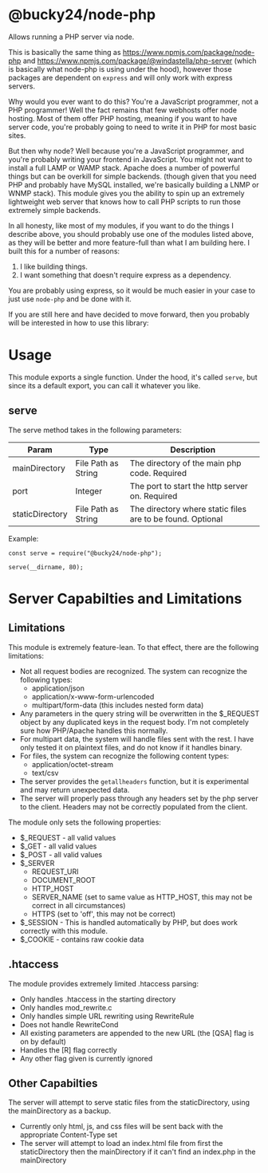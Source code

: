 # @bucky24/node-php
Allows running a PHP server via node.

This is basically the same thing as https://www.npmjs.com/package/node-php and https://www.npmjs.com/package/@windastella/php-server (which is basically what node-php is using under the hood), however those packages are dependent on `express` and will only work with express servers.

Why would you ever want to do this? You're a JavaScript programmer, not a PHP programmer! Well the fact remains that few webhosts offer node hosting. Most of them offer PHP hosting, meaning if you want to have server code, you're probably going to need to write it in PHP for most basic sites.

But then why node? Well because you're a JavaScript programmer, and you're probably writing your frontend in JavaScript. You might not want to install a full LAMP or WAMP stack. Apache does a number of powerful things but can be overkill for simple backends. (though given that you need PHP and probably have MySQL installed, we're basically building a LNMP or WNMP stack). This module gives you the ability to spin up an extremely lightweight web server that knows how to call PHP scripts to run those extremely simple backends.

In all honesty, like most of my modules, if you want to do the things I describe above, you should probably use one of the modules listed above, as they will be better and more feature-full than what I am building here. I built this for a number of reasons:

1) I like building things.
2) I want something that doesn't require express as a dependency.

You are probably using express, so it would be much easier in your case to just use `node-php` and be done with it.

If you are still here and have decided to move forward, then you probably will be interested in how to use this library:

# Usage

This module exports a single function. Under the hood, it's called `serve`, but since its a default export, you can call it whatever you like.

## serve

The serve method takes in the following parameters:

| Param | Type | Description |
|---|---|---|
| mainDirectory | File Path as String | The directory of the main php code. Required |
| port | Integer | The port to start the http server on. Required |
| staticDirectory | File Path as String | The directory where static files are to be found. Optional |

Example:

```
const serve = require("@bucky24/node-php");

serve(__dirname, 80);
```

# Server Capabilties and Limitations
## Limitations
This module is extremely feature-lean. To that effect, there are the following limitations:

* Not all request bodies are recognized. The system can recognize the following types:
    * application/json
    * application/x-www-form-urlencoded
    * multipart/form-data (this includes nested form data)
* Any parameters in the query string will be overwritten in the $_REQUEST object by any duplicated keys in the request body. I'm not completely sure how PHP/Apache handles this normally.
* For multipart data, the system will handle files sent with the rest. I have only tested it on plaintext files, and do not know if it handles binary.
* For files, the system can recognize the following content types:
    * application/octet-stream
    * text/csv
* The server provides the `getallheaders` function, but it is experimental and may return unexpected data.
* The server will properly pass through any headers set by the php server to the client. Headers may not be correctly populated from the client.

The module only sets the following properties:

* $_REQUEST - all valid values
* $_GET - all valid values
* $_POST - all valid values
* $_SERVER
    * REQUEST_URI
    * DOCUMENT_ROOT
    * HTTP_HOST
    * SERVER_NAME (set to same value as HTTP_HOST, this may not be correct in all circumstances)
    * HTTPS (set to 'off', this may not be correct)
* $_SESSION - This is handled automatically by PHP, but does work correctly with this module.
* $_COOKIE - contains raw cookie data

## .htaccess
The module provides extremely limited .htaccess parsing:

* Only handles .htaccess in the starting directory
* Only handles mod_rewrite.c
* Only handles simple URL rewriting using RewriteRule
* Does not handle RewriteCond
* All existing parameters are appended to the new URL (the [QSA] flag is on by default)
* Handles the [R] flag correctly
* Any other flag given is currently ignored

## Other Capabilties

The server will attempt to serve static files from the staticDirectory, using the mainDirectory as a backup.

* Currently only html, js, and css files will be sent back with the appropriate Content-Type set
* The server will attempt to load an index.html file from first the staticDirectory then the mainDirectory if it can't find an index.php in the mainDirectory